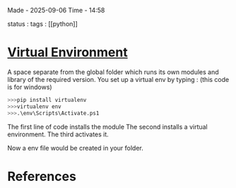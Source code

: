 
Made - 2025-09-06                     Time - 14:58

status :
tags : [[python]]

# <u>Virtual Environment</u>

A space separate from the global folder which runs its own modules and library of the required version.
You set up a virtual env by typing : (this code is for windows)

```python
>>>pip install virtualenv
>>>virtualenv env
>>>.\env\Scripts\Activate.ps1 
```

The first line of code installs the module
The second installs a virtual environment. 
The third activates it.

Now a env file would be created in your folder.



# References